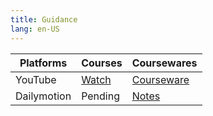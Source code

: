```yaml
---
title: Guidance
lang: en-US
---
```


| Platforms   | Courses                                                                                      | Coursewares                                                            |
|-------------|----------------------------------------------------------------------------------------------|------------------------------------------------------------------------|
| YouTube     | [Watch](https://www.youtube.com/watch?v=GdXEiVH0U3Q&list=PLm0MFkgiW1JhtOlidq082-d2KiiLvtH7Z) | [Courseware](../../public/math/Basic%20Courses/pdf/1%20Courseware.pdf) |
| Dailymotion | Pending                                                                                      | [Notes](../../public/math/Courses/pdf/Notes.pdf)                       |

